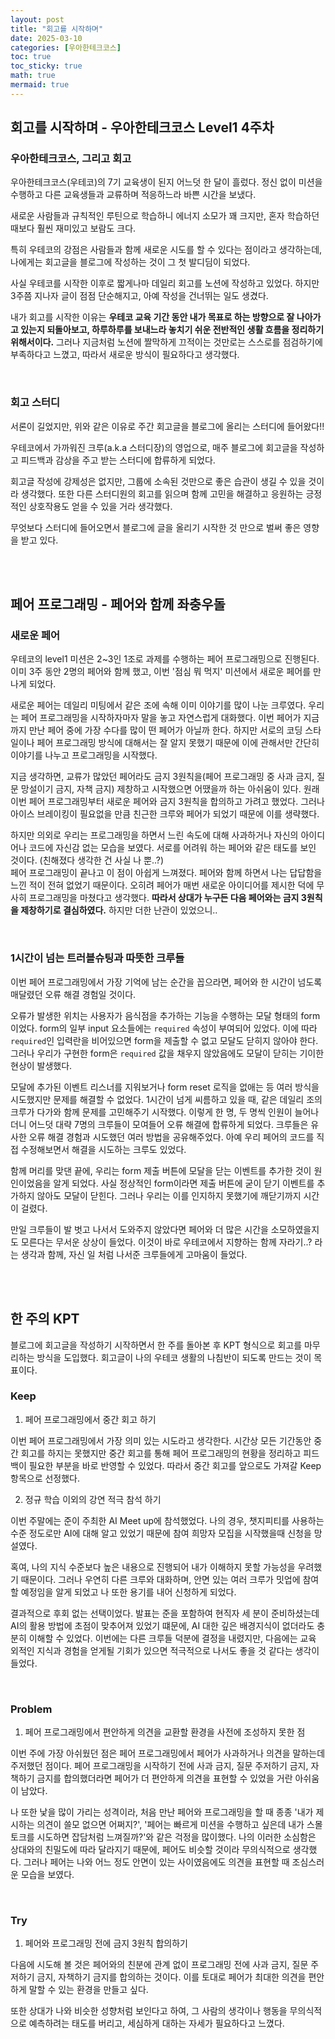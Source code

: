 ```yaml
---
layout: post
title: "회고를 시작하며"
date: 2025-03-10
categories: [우아한테크코스]
toc: true
toc_sticky: true
math: true
mermaid: true
---
```



## 회고를 시작하며 - 우아한테크코스 Level1 4주차

### 우아한테크코스, 그리고 회고

우아한테크코스(우테코)의 7기 교육생이 된지 어느덧 한 달이 흘렀다. 정신 없이 미션을 수행하고 다른 교육생들과 교류하며 적응하느라 바쁜 시간을 보냈다. 

새로운 사람들과 규칙적인 루틴으로 학습하니 에너지 소모가 꽤 크지만, 혼자 학습하던 때보다 훨씬 재미있고 보람도 크다.  
  
특히 우테코의 강점은 사람들과 함께 새로운 시도를 할 수 있다는 점이라고 생각하는데, 나에게는 회고글을 블로그에 작성하는 것이 그 첫 발디딤이 되었다.

사실 우테코를 시작한 이후로 짧게나마 데일리 회고를 노션에 작성하고 있었다. 하지만 3주쯤 지나자 글이 점점 단순해지고, 아예 작성을 건너뛰는 일도 생겼다.

내가 회고를 시작한 이유는 **우테코 교육 기간 동안 내가 목표로 하는 방향으로 잘 나아가고 있는지 되돌아보고, 하루하루를 보내느라 놓치기 쉬운 전반적인 생활 흐름을 정리하기 위해서이다.** 그러나 지금처럼 노션에 짤막하게 끄적이는 것만로는 스스로를 점검하기에 부족하다고 느꼈고, 따라서 새로운 방식이 필요하다고 생각했다.

<br>

### 회고 스터디

서론이 길었지만, 위와 같은 이유로 주간 회고글을 블로그에 올리는 스터디에 들어왔다!!

우테코에서 가까워진 크루(a.k.a 스터디장)의 영업으로, 매주 블로그에 회고글을 작성하고 피드백과 감상을 주고 받는 스터디에 합류하게 되었다. 

회고글 작성에 강제성은 없지만, 그룹에 소속된 것만으로 좋은 습관이 생길 수 있을 것이라 생각했다. 또한 다른 스터디원의 회고를 읽으며 함께 고민을 해결하고 응원하는 긍정적인 상호작용도 얻을 수 있을 거라 생각했다.  
  
무엇보다 스터디에 들어오면서 블로그에 글을 올리기 시작한 것 만으로 벌써 좋은 영향을 받고 있다.

<br>
<br>

## 페어 프로그래밍 - 페어와 함께 좌충우돌

### 새로운 페어

우테코의 level1 미션은 2~3인 1조로 과제를 수행하는 페어 프로그래밍으로 진행된다. 이미 3주 동안 2명의 페어와 함께 했고, 이번 '점심 뭐 먹지' 미션에서 새로운 페어를 만나게 되었다.

새로운 페어는 데일리 미팅에서 같은 조에 속해 이미 이야기를 많이 나눈 크루였다. 우리는 페어 프로그래밍을 시작하자마자 말을 놓고 자연스럽게 대화했다. 이번 페어가 지금까지 만난 페어 중에 가장 수다를 많이 떤 페어가 아닐까 한다. 하지만 서로의 코딩 스타일이나 페어 프로그래밍 방식에 대해서는 잘 알지 못했기 때문에 이에 관해서만 간단히 이야기를 나누고 프로그래밍을 시작했다.

지금 생각하면, 교류가 많았던 페어라도 금지 3원칙을(페어 프로그래밍 중 사과 금지, 질문 망설이기 금지, 자책 금지) 제창하고 시작했으면 어땠을까 하는 아쉬움이 있다. 원래 이번 페어 프로그래밍부터 새로운 페어와 금지 3원칙을 합의하고 가려고 했었다. 그러나 아이스 브레이킹이 필요없을 만큼 친근한 크루와 페어가 되었기 때문에 이를 생략했다.

하지만 의외로 우리는 프로그래밍을 하면서 느린 속도에 대해 사과하거나 자신의 아이디어나 코드에 자신감 없는 모습을 보였다. 서로를 어려워 하는 페어와 같은 태도를 보인 것이다. (친해졌다 생각한 건 사실 나 뿐..?)  
페어 프로그래밍이 끝나고 이 점이 아쉽게 느껴졌다. 페어와 함께 하면서 나는 답답함을 느낀 적이 전혀 없었기 때문이다. 오히려 페어가 매번 새로운 아이디어를 제시한 덕에 무사히 프로그래밍을 마쳤다고 생각했다. **따라서 상대가 누구든 다음 페어와는 금지 3원칙을 제창하기로 결심하였다.** 하지만 더한 난관이 있었으니..

<br>

### 1시간이 넘는 트러블슈팅과 따뜻한 크루들

이번 페어 프로그래밍에서 가장 기억에 남는 순간을 꼽으라면, 페어와 한 시간이 넘도록 매달렸던 오류 해결 경험일 것이다. 

오류가 발생한 위치는 사용자가 음식점을 추가하는 기능을 수행하는 모달 형태의 form이었다. form의 일부 input 요소들에는 `required` 속성이 부여되어 있었다. 이에 따라 `required`인 입력란을 비어있으면 form을 제출할 수 없고 모달도 닫히지 않아야 한다. 그러나 우리가 구현한 form은 `required` 값을 채우지 않았음에도 모달이 닫히는 기이한 현상이 발생했다.  
  
모달에 추가된 이벤트 리스너를 지워보거나 form reset 로직을 없애는 등 여러 방식을 시도했지만 문제를 해결할 수 없었다. 1시간이 넘게 씨름하고 있을 때, 같은 데일리 조의 크루가 다가와 함께 문제를 고민해주기 시작했다. 이렇게 한 명, 두 명씩 인원이 늘어나더니 어느덧 대략 7명의 크루들이 모여들어 오류 해결에 합류하게 되었다. 크루들은 유사한 오류 해결 경험과 시도했던 여러 방법을 공유해주었다. 아예 우리 페어의 코드를 직접 수정해보면서 해결을 시도하는 크루도 있었다.  
  
함께 머리를 맞댄 끝에, 우리는 form 제출 버튼에 모달을 닫는 이벤트를 추가한 것이 원인이었음을 알게 되었다. 사실 정상적인 form이라면 제출 버튼에 굳이 닫기 이벤트를 추가하지 않아도 모달이 닫힌다. 그러나 우리는 이를 인지하지 못했기에 깨닫기까지 시간이 걸렸다.

만일 크루들이 발 벗고 나서서 도와주지 않았다면 페어와 더 많은 시간을 소모하였을지도 모른다는 무서운 상상이 들었다. 이것이 바로 우테코에서 지향하는 함께 자라기..? 라는 생각과 함께, 자신 일 처럼 나서준 크루들에게 고마움이 들었다.

<br>
<br>

## 한 주의 KPT

블로그에 회고글을 작성하기 시작하면서 한 주를 돌아본 후 KPT 형식으로 회고를 마무리하는 방식을 도입했다. 회고글이 나의 우테코 생활의 나침반이 되도록 만드는 것이 목표이다.

### Keep

1. 페어 프로그래밍에서 중간 회고 하기

이번 페어 프로그래밍에서 가장 의미 있는 시도라고 생각한다. 시간상 모든 기간동안 중간 회고를 하지는 못했지만 중간 회고를 통해 페어 프로그래밍의 현황을 정리하고 피드백이 필요한 부분을 바로 반영할 수 있었다. 따라서 중간 회고를 앞으로도 가져갈 Keep 항목으로 선정했다.  



2. 정규 학습 이외의 강연 적극 참석 하기

이번 주말에는 준이 주최한 AI Meet up에 참석했었다. 나의 경우, 챗지피티를 사용하는 수준 정도로만 AI에 대해 알고 있었기 때문에 참여 희망자 모집을 시작했을때 신청을 망설였다.

혹여, 나의 지식 수준보다 높은 내용으로 진행되어 내가 이해하지 못할 가능성을 우려했기 때문이다. 그러나 우연히 다른 크루와 대화하며, 안면 있는 여러 크루가 밋업에 참여할 예정임을 알게 되었고 나 또한 용기를 내어 신청하게 되었다.

결과적으로 후회 없는 선택이었다. 발표는 준을 포함하여 현직자 세 분이 준비하셨는데 AI의 활용 방법에 초점이 맞추어져 있었기 떄문에, AI 대한 깊은 배경지식이 없더라도 충분히 이해할 수 있었다. 이번에는 다른 크루들 덕분에 결정을 내렸지만, 다음에는 교육 외적인 지식과 경험을 얻게될 기회가 있으면 적극적으로 나서도 좋을 것 같다는 생각이 들었다.

<br>

### Problem

1. 페어 프로그래밍에서 편안하게 의견을 교환할 환경을 사전에 조성하지 못한 점

이번 주에 가장 아쉬웠던 점은 페어 프로그래밍에서 페어가 사과하거나 의견을 말하는데 주저했던 점이다. 페어 프로그래밍을 시작하기 전에 사과 금지, 질문 주저하기 금지, 자책하기 금지를 합의했더라면 페어가 더 편안하게 의견을 표현할 수 있었을 거란 아쉬움이 남았다. 

나 또한 낯을 많이 가리는 성격이라, 처음 만난 페어와 프로그래밍을 할 때 종종 '내가 제시하는 의견이 쓸모 없으면 어쩌지?', '페어는 빠르게 미션을 수행하고 싶은데 내가 스몰 토크를 시도하면 잡담처럼 느껴질까?'와 같은 걱정을 많이했다. 나의 이러한 소심함은 상대와의 친밀도에 따라 달라지기 때문에, 페어도 비슷할 것이라 무의식적으로 생각했다. 그러나 페어는 나와 어느 정도 안면이 있는 사이였음에도 의견을 표현할 때 조심스러운 모습을 보였다. 

<br>

### Try

1. 페어와 프로그래밍 전에 금지 3원칙 합의하기

다음에 시도해 볼 것은 페어와의 친분에 관계 없이 프로그래밍 전에 사과 금지, 질문 주저하기 금지, 자책하기 금지를 합의하는 것이다. 이를 토대로 페어가 최대한 의견을 편안하게 말할 수 있는 환경을 만들고 싶다.

또한 상대가 나와 비슷한 성향처럼 보인다고 하여, 그 사람의 생각이나 행동을 무의식적으로 예측하려는 태도를 버리고, 세심하게 대하는 자세가 필요하다고 느꼈다.